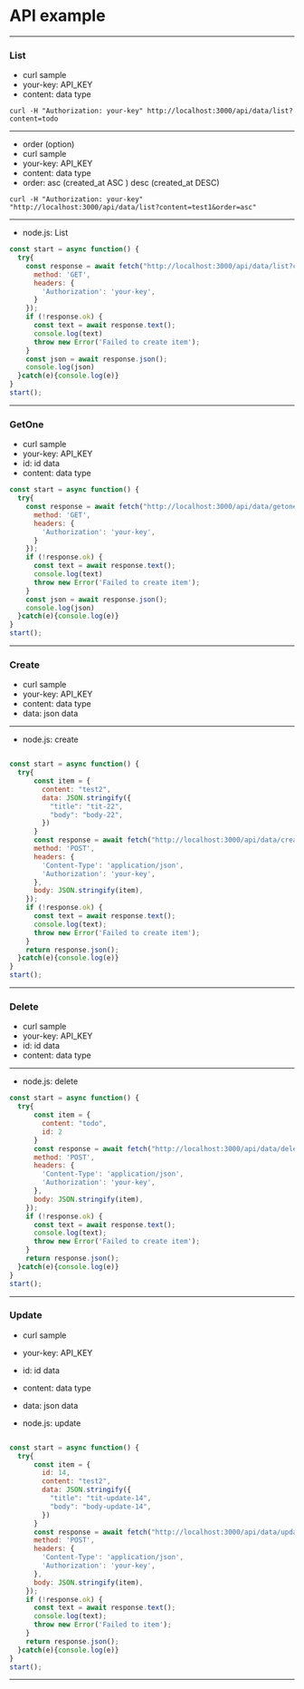# API example

***
### List

* curl sample
* your-key: API_KEY 
* content: data type

```
curl -H "Authorization: your-key" http://localhost:3000/api/data/list?content=todo
```
***
* order (option)
* curl sample
* your-key: API_KEY 
* content: data type
* order: asc (created_at ASC ) desc (created_at DESC)

```
curl -H "Authorization: your-key" "http://localhost:3000/api/data/list?content=test1&order=asc"
```

***
* node.js: List

```js
const start = async function() {
  try{
    const response = await fetch("http://localhost:3000/api/data/list?content=test1", {
      method: 'GET',
      headers: {
        'Authorization': 'your-key',
      }
    });
    if (!response.ok) {
      const text = await response.text();
      console.log(text)
      throw new Error('Failed to create item');
    }
    const json = await response.json();
    console.log(json)
  }catch(e){console.log(e)}
}
start();
```
***
### GetOne

* curl sample
* your-key: API_KEY 
* id: id data
* content: data type

```js
const start = async function() {
  try{
    const response = await fetch("http://localhost:3000/api/data/getone?content=todo&id=3", {
      method: 'GET',
      headers: {
        'Authorization': 'your-key',
      }
    });
    if (!response.ok) {
      const text = await response.text();
      console.log(text)
      throw new Error('Failed to create item');
    }
    const json = await response.json();
    console.log(json)
  }catch(e){console.log(e)}
}
start();
```

***
### Create

* curl sample
* your-key: API_KEY 
* content: data type
* data: json data

***
* node.js: create

```js

const start = async function() {
  try{
      const item = {
        content: "test2",
        data: JSON.stringify({
          "title": "tit-22",
          "body": "body-22",
        })
      }
      const response = await fetch("http://localhost:3000/api/data/create", {
      method: 'POST',
      headers: {
        'Content-Type': 'application/json',
        'Authorization': 'your-key',
      },
      body: JSON.stringify(item),
    });
    if (!response.ok) {
      const text = await response.text();
      console.log(text);
      throw new Error('Failed to create item');
    }
    return response.json();
  }catch(e){console.log(e)}
}
start();

```
***
### Delete

* curl sample
* your-key: API_KEY 
* id: id data
* content: data type

***
* node.js: delete

```js
const start = async function() {
  try{
      const item = {
        content: "todo",
        id: 2
      }
      const response = await fetch("http://localhost:3000/api/data/delete", {
      method: 'POST',
      headers: {
        'Content-Type': 'application/json',
        'Authorization': 'your-key',
      },
      body: JSON.stringify(item),
    });
    if (!response.ok) {
      const text = await response.text();
      console.log(text);
      throw new Error('Failed to create item');
    }
    return response.json();
  }catch(e){console.log(e)}
}
start();

```

***
### Update

* curl sample
* your-key: API_KEY 
* id: id data
* content: data type
* data: json data

* node.js: update

```js

const start = async function() {
  try{
      const item = {
        id: 14,
        content: "test2",
        data: JSON.stringify({
          "title": "tit-update-14",
          "body": "body-update-14",
        })
      }
      const response = await fetch("http://localhost:3000/api/data/update", {
      method: 'POST',
      headers: {
        'Content-Type': 'application/json',
        'Authorization': 'your-key',
      },
      body: JSON.stringify(item),
    });
    if (!response.ok) {
      const text = await response.text();
      console.log(text);
      throw new Error('Failed to item');
    }
    return response.json();
  }catch(e){console.log(e)}
}
start();

```
***